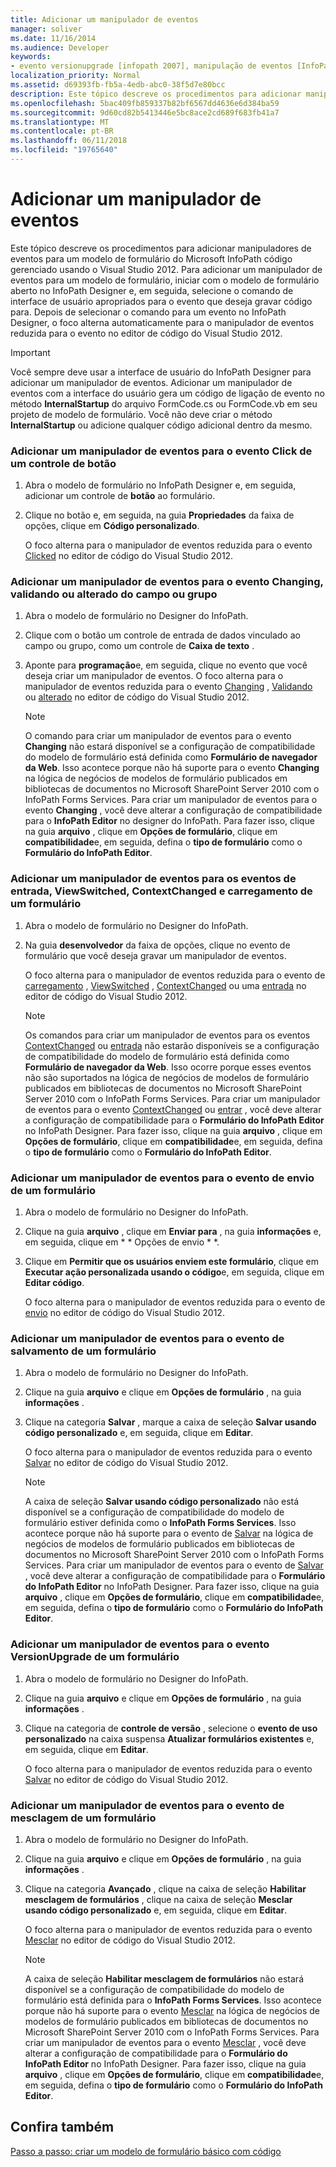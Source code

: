 ```yaml
---
title: Adicionar um manipulador de eventos
manager: soliver
ms.date: 11/16/2014
ms.audience: Developer
keywords:
- evento versionupgrade [infopath 2007], manipulação de eventos [InfoPath 2007], alterando o evento [InfoPath 2007], InfoPath 2007, adicionando manipuladores de eventos, evento Changed [InfoPath 2007], evento ContextChanged [InfoPath 2007], clique em evento [InfoPath 2007], [InfoPath de eventos Carregando enviar evento [InfoPath 2007], salvar evento [InfoPath 2007], 2007], adicionando manipuladores de eventos, o evento de entrada [InfoPath 2007], evento ViewSwitched [InfoPath 2007], [InfoPath 2007] de manipulação de eventos, evento direta [InfoPath 2007], o evento Validando [InfoPath 2007] evento [InfoPath 2007]
localization_priority: Normal
ms.assetid: d69393fb-fb5a-4edb-abc0-38f5d7e80bcc
description: Este tópico descreve os procedimentos para adicionar manipuladores de eventos para um modelo de formulário do Microsoft InfoPath código gerenciado usando o Visual Studio 2012. Para adicionar um manipulador de eventos para um modelo de formulário, iniciar com o modelo de formulário aberto no InfoPath Designer e, em seguida, selecione o comando de interface de usuário apropriados para o evento que deseja gravar código para. Depois de selecionar o comando para um evento no InfoPath Designer, o foco alterna automaticamente para o manipulador de eventos reduzida para o evento no editor de código do Visual Studio 2012.
ms.openlocfilehash: 5bac409fb859337b82bf6567dd4636e6d384ba59
ms.sourcegitcommit: 9d60cd82b5413446e5bc8ace2cd689f683fb41a7
ms.translationtype: MT
ms.contentlocale: pt-BR
ms.lasthandoff: 06/11/2018
ms.locfileid: "19765640"
---
```

# <a name="add-an-event-handler"></a>Adicionar um manipulador de eventos

Este tópico descreve os procedimentos para adicionar manipuladores de eventos para um modelo de formulário do Microsoft InfoPath código gerenciado usando o Visual Studio 2012. Para adicionar um manipulador de eventos para um modelo de formulário, iniciar com o modelo de formulário aberto no InfoPath Designer e, em seguida, selecione o comando de interface de usuário apropriados para o evento que deseja gravar código para. Depois de selecionar o comando para um evento no InfoPath Designer, o foco alterna automaticamente para o manipulador de eventos reduzida para o evento no editor de código do Visual Studio 2012.
  
> [!IMPORTANT]
> Você sempre deve usar a interface de usuário do InfoPath Designer para adicionar um manipulador de eventos. Adicionar um manipulador de eventos com a interface do usuário gera um código de ligação de evento no método **InternalStartup** do arquivo FormCode.cs ou FormCode.vb em seu projeto de modelo de formulário. Você não deve criar o método **InternalStartup** ou adicione qualquer código adicional dentro da mesmo. 
  
### <a name="add-an-event-handler-for-the-click-event-of-a-button-control"></a>Adicionar um manipulador de eventos para o evento Click de um controle de botão

1. Abra o modelo de formulário no InfoPath Designer e, em seguida, adicionar um controle de **botão** ao formulário. 
    
2. Clique no botão e, em seguida, na guia **Propriedades** da faixa de opções, clique em **Código personalizado**.
    
    O foco alterna para o manipulador de eventos reduzida para o evento [Clicked](https://msdn.microsoft.com/library/Microsoft.Office.InfoPath.ButtonEvent.Clicked.aspx) no editor de código do Visual Studio 2012. 
    
### <a name="add-an-event-handler-for-the-changing-validating-or-changed-event-of-a-field-or-group"></a>Adicionar um manipulador de eventos para o evento Changing, validando ou alterado do campo ou grupo

1. Abra o modelo de formulário no Designer do InfoPath.
    
2. Clique com o botão um controle de entrada de dados vinculado ao campo ou grupo, como um controle de **Caixa de texto** . 
    
3. Aponte para **programação**e, em seguida, clique no evento que você deseja criar um manipulador de eventos. O foco alterna para o manipulador de eventos reduzida para o evento [Changing](https://msdn.microsoft.com/library/Microsoft.Office.InfoPath.XmlEvent.Changing.aspx) , [Validando](https://msdn.microsoft.com/library/Microsoft.Office.InfoPath.XmlEvent.Validating.aspx) ou [alterado](https://msdn.microsoft.com/library/Microsoft.Office.InfoPath.XmlEvent.Changed.aspx) no editor de código do Visual Studio 2012. 
    
    > [!NOTE]
    > O comando para criar um manipulador de eventos para o evento **Changing** não estará disponível se a configuração de compatibilidade do modelo de formulário está definida como **Formulário de navegador da Web**. Isso acontece porque não há suporte para o evento **Changing** na lógica de negócios de modelos de formulário publicados em bibliotecas de documentos no Microsoft SharePoint Server 2010 com o InfoPath Forms Services. Para criar um manipulador de eventos para o evento **Changing** , você deve alterar a configuração de compatibilidade para o **InfoPath Editor** no designer do InfoPath. Para fazer isso, clique na guia **arquivo** , clique em **Opções de formulário**, clique em **compatibilidade**e, em seguida, defina o **tipo de formulário** como o **Formulário do InfoPath Editor**. 
  
### <a name="add-an-event-handler-for-the-loading-viewswitched-contextchanged-and-sign-events-of-a-form"></a>Adicionar um manipulador de eventos para os eventos de entrada, ViewSwitched, ContextChanged e carregamento de um formulário

1. Abra o modelo de formulário no Designer do InfoPath.
    
2. Na guia **desenvolvedor** da faixa de opções, clique no evento de formulário que você deseja gravar um manipulador de eventos. 
    
    O foco alterna para o manipulador de eventos reduzida para o evento de [carregamento](https://msdn.microsoft.com/library/Microsoft.Office.InfoPath.FormEvents.Loading.aspx) , [ViewSwitched](https://msdn.microsoft.com/library/Microsoft.Office.InfoPath.FormEvents.ViewSwitched.aspx) , [ContextChanged](https://msdn.microsoft.com/library/Microsoft.Office.InfoPath.FormEvents.ContextChanged.aspx) ou uma [entrada](https://msdn.microsoft.com/library/Microsoft.Office.InfoPath.FormEvents.Sign.aspx) no editor de código do Visual Studio 2012. 
    
    > [!NOTE]
    > Os comandos para criar um manipulador de eventos para os eventos [ContextChanged](https://msdn.microsoft.com/library/Microsoft.Office.InfoPath.FormEvents.ContextChanged.aspx) ou [entrada](https://msdn.microsoft.com/library/Microsoft.Office.InfoPath.FormEvents.Sign.aspx) não estarão disponíveis se a configuração de compatibilidade do modelo de formulário está definida como **Formulário de navegador da Web**. Isso ocorre porque esses eventos não são suportados na lógica de negócios de modelos de formulário publicados em bibliotecas de documentos no Microsoft SharePoint Server 2010 com o InfoPath Forms Services. Para criar um manipulador de eventos para o evento [ContextChanged](https://msdn.microsoft.com/library/Microsoft.Office.InfoPath.FormEvents.ContextChanged.aspx) ou [entrar](https://msdn.microsoft.com/library/Microsoft.Office.InfoPath.FormEvents.Sign.aspx) , você deve alterar a configuração de compatibilidade para o **Formulário do InfoPath Editor** no InfoPath Designer. Para fazer isso, clique na guia **arquivo** , clique em **Opções de formulário**, clique em **compatibilidade**e, em seguida, defina o **tipo de formulário** como o **Formulário do InfoPath Editor**. 
  
### <a name="add-an-event-handler-for-the-submit-event-of-a-form"></a>Adicionar um manipulador de eventos para o evento de envio de um formulário

1. Abra o modelo de formulário no Designer do InfoPath.
    
2. Clique na guia **arquivo** , clique em **Enviar para** , na guia **informações** e, em seguida, clique em * * Opções de envio * *.
    
3. Clique em **Permitir que os usuários enviem este formulário**, clique em **Executar ação personalizada usando o código**e, em seguida, clique em **Editar código**.
    
    O foco alterna para o manipulador de eventos reduzida para o evento de [envio](https://msdn.microsoft.com/library/Microsoft.Office.InfoPath.FormEvents.Submit.aspx) no editor de código do Visual Studio 2012. 
    
### <a name="add-an-event-handler-for-the-save-event-of-a-form"></a>Adicionar um manipulador de eventos para o evento de salvamento de um formulário

1. Abra o modelo de formulário no Designer do InfoPath.
    
2. Clique na guia **arquivo** e clique em **Opções de formulário** , na guia **informações** . 
    
3. Clique na categoria **Salvar** , marque a caixa de seleção **Salvar usando código personalizado** e, em seguida, clique em **Editar**.
    
    O foco alterna para o manipulador de eventos reduzida para o evento [Salvar](https://msdn.microsoft.com/library/Microsoft.Office.InfoPath.FormEvents.Save.aspx) no editor de código do Visual Studio 2012. 
    
    > [!NOTE]
    > A caixa de seleção **Salvar usando código personalizado** não está disponível se a configuração de compatibilidade do modelo de formulário estiver definida como o **InfoPath Forms Services**. Isso acontece porque não há suporte para o evento de [Salvar](https://msdn.microsoft.com/library/Microsoft.Office.InfoPath.FormEvents.Save.aspx) na lógica de negócios de modelos de formulário publicados em bibliotecas de documentos no Microsoft SharePoint Server 2010 com o InfoPath Forms Services. Para criar um manipulador de eventos para o evento de [Salvar](https://msdn.microsoft.com/library/Microsoft.Office.InfoPath.FormEvents.Save.aspx) , você deve alterar a configuração de compatibilidade para o **Formulário do InfoPath Editor** no InfoPath Designer. Para fazer isso, clique na guia **arquivo** , clique em **Opções de formulário**, clique em **compatibilidade**e, em seguida, defina o **tipo de formulário** como o **Formulário do InfoPath Editor**. 
  
### <a name="add-an-event-handler-for-the-versionupgrade-event-of-a-form"></a>Adicionar um manipulador de eventos para o evento VersionUpgrade de um formulário

1. Abra o modelo de formulário no Designer do InfoPath.
    
2. Clique na guia **arquivo** e clique em **Opções de formulário** , na guia **informações** . 
    
3. Clique na categoria de **controle de versão** , selecione o **evento de uso personalizado** na caixa suspensa **Atualizar formulários existentes** e, em seguida, clique em **Editar**.
    
    O foco alterna para o manipulador de eventos reduzida para o evento [Salvar](https://msdn.microsoft.com/library/Microsoft.Office.InfoPath.FormEvents.Save.aspx) no editor de código do Visual Studio 2012. 
    
### <a name="add-an-event-handler-for-the-merge-event-of-a-form"></a>Adicionar um manipulador de eventos para o evento de mesclagem de um formulário

1. Abra o modelo de formulário no Designer do InfoPath.
    
2. Clique na guia **arquivo** e clique em **Opções de formulário** , na guia **informações** . 
    
3. Clique na categoria **Avançado** , clique na caixa de seleção **Habilitar mesclagem de formulários** , clique na caixa de seleção **Mesclar usando código personalizado** e, em seguida, clique em **Editar**.
    
    O foco alterna para o manipulador de eventos reduzida para o evento [Mesclar](https://msdn.microsoft.com/library/Microsoft.Office.InfoPath.FormEvents.Merge.aspx) no editor de código do Visual Studio 2012. 
    
    > [!NOTE]
    > A caixa de seleção **Habilitar mesclagem de formulários** não estará disponível se a configuração de compatibilidade do modelo de formulário está definida para o **InfoPath Forms Services**. Isso acontece porque não há suporte para o evento [Mesclar](https://msdn.microsoft.com/library/Microsoft.Office.InfoPath.FormEvents.Merge.aspx) na lógica de negócios de modelos de formulário publicados em bibliotecas de documentos no Microsoft SharePoint Server 2010 com o InfoPath Forms Services. Para criar um manipulador de eventos para o evento [Mesclar](https://msdn.microsoft.com/library/Microsoft.Office.InfoPath.FormEvents.Merge.aspx) , você deve alterar a configuração de compatibilidade para o **Formulário do InfoPath Editor** no InfoPath Designer. Para fazer isso, clique na guia **arquivo** , clique em **Opções de formulário**, clique em **compatibilidade**e, em seguida, defina o **tipo de formulário** como o **Formulário do InfoPath Editor**. 
  
## <a name="see-also"></a>Confira também



[Passo a passo: criar um modelo de formulário básico com código](walkthrough-creating-a-basic-form-template-with-code.md)

